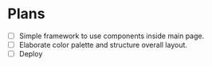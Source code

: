 # Plans

- [ ] Simple framework to use components inside main page.
- [ ] Elaborate color palette and structure overall layout.
- [ ] Deploy
